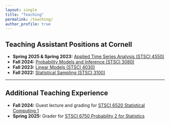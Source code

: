 ```yaml
---
layout: single
title: "Teaching"
permalink: /teaching/
author_profile: true
---
```


## Teaching Assistant Positions at Cornell

* **Spring 2025 & Spring 2023:** [Applied Time Series Analysis (STSCI 4550)](https://classes.cornell.edu/browse/roster/SP24/class/STSCI/4550)
* **Fall 2024:** [Probability Models and Inference (STSCI 3080)](https://classes.cornell.edu/browse/roster/FA24/class/STSCI/3080)
* **Fall 2023:** [Linear Models (STSCI 4030)](https://classes.cornell.edu/browse/roster/FA23/class/STSCI/4030)
* **Fall 2022:** [Statistical Sampling (STSCI 3100)](https://classes.cornell.edu/browse/roster/FA22/class/STSCI/3100)

---

## Additional Teaching Experience

* **Fall 2024:** Guest lecture and grading for [STSCI 6520 Statistical Computing 1](https://classes.cornell.edu/browse/roster/FA24/class/STSCI/6520)
* **Spring 2025:** Grader for [STSCI 6750 Probability 2 for Statistics](https://classes.cornell.edu/browse/roster/SP25/class/STSCI/6750)
